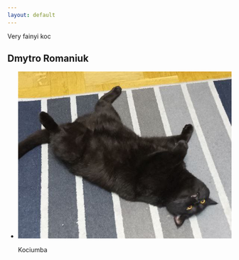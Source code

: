 ```yaml
---
layout: default
---
```

Very fainyi koc

<html>
    <h2> Dmytro Romaniuk </h2>
<div class ="content">
    <ul class="cards">
        <li>
<a class="card" style="width: fit-content; ">
    <img src="assets/images/Fainyi_Koc.jpg" class="card_image" alt="Kyca" />
      <p class="card__description"> Kociumba</p>
    </div>
  </a>  
  </li>
  </ul>
  </div>
  </html>
